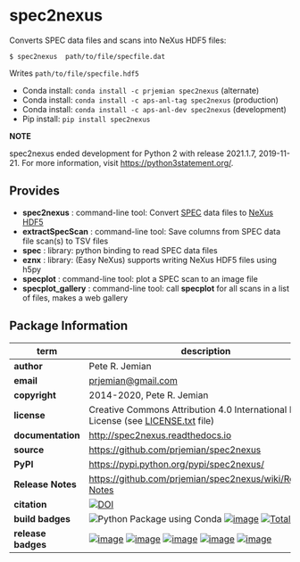 spec2nexus
==========

Converts SPEC data files and scans into NeXus HDF5 files:

    $ spec2nexus  path/to/file/specfile.dat

Writes `path/to/file/specfile.hdf5`

- Conda install:  `conda install -c prjemian spec2nexus` (alternate)
- Conda install:  `conda install -c aps-anl-tag spec2nexus` (production)
- Conda install:  `conda install -c aps-anl-dev spec2nexus` (development)
- Pip install:  `pip install spec2nexus`

**NOTE**

spec2nexus ended development for Python 2 with release 2021.1.7, 2019-11-21.
For more information, visit https://python3statement.org/.

Provides
--------

-   **spec2nexus** : command-line tool: Convert
    [SPEC](http://certif.com) data files to
    [NeXus](http://nexusformat.org) [HDF5](http://hdfgroup.org)
-   **extractSpecScan** : command-line tool: Save columns from SPEC data
    file scan(s) to TSV files
-   **spec** : library: python binding to read SPEC data files
-   **eznx** : library: (Easy NeXus) supports writing NeXus HDF5 files
    using h5py
-   **specplot** : command-line tool: plot a SPEC scan to an image file
-   **specplot\_gallery** : command-line tool: call **specplot** for all
    scans in a list of files, makes a web gallery

Package Information
-------------------

term | description
--- | ---
**author** | Pete R. Jemian
**email** | prjemian@gmail.com
**copyright** | 2014-2020, Pete R. Jemian
**license** | Creative Commons Attribution 4.0 International Public License (see [LICENSE.txt](http://spec2nexus.readthedocs.io/en/latest/license.html) file)
**documentation** | <http://spec2nexus.readthedocs.io>
**source** | <https://github.com/prjemian/spec2nexus>
**PyPI** | <https://pypi.python.org/pypi/spec2nexus/>
**Release Notes** | <https://github.com/prjemian/spec2nexus/wiki/Release-Notes>
**citation** | [![DOI](https://zenodo.org/badge/DOI/10.5281/zenodo.3246491.svg)](https://doi.org/10.5281/zenodo.3246491)
**build badges** | ![Python Package using Conda](https://github.com/prjemian/spec2nexus/workflows/Python%20Package%20using%20Conda/badge.svg) [![image](https://coveralls.io/repos/github/prjemian/spec2nexus/badge.svg?branch=master)](https://coveralls.io/github/prjemian/spec2nexus?branch=master)    [![Total alerts](https://img.shields.io/lgtm/alerts/g/prjemian/spec2nexus.svg?logo=lgtm&logoWidth=18)](https://lgtm.com/projects/g/prjemian/spec2nexus/alerts/)
**release badges** | [![image](https://img.shields.io/pypi/pyversions/spec2nexus.svg)](https://pypi.python.org/pypi/spec2nexus)    [![image](https://img.shields.io/github/tag/prjemian/spec2nexus.svg)](https://github.com/prjemian/spec2nexus/tags)    [![image](https://img.shields.io/github/release/prjemian/spec2nexus.svg)](https://github.com/prjemian/spec2nexus/releases)    [![image](https://img.shields.io/pypi/v/spec2nexus.svg)](https://pypi.python.org/pypi/spec2nexus/)    [![image](https://anaconda.org/prjemian/spec2nexus/badges/version.svg)](https://anaconda.org/prjemian/spec2nexus)
